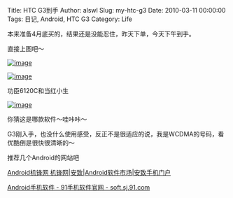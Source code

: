 Title: HTC G3到手
Author: alswl
Slug: my-htc-g3
Date: 2010-03-11 00:00:00
Tags: 日记, Android, HTC G3
Category: Life

本来准备4月底买的，结果还是没能忍住，昨天下单，今天下午到手。

直接上图吧～

[![image](https://4ocf5n.dijingchao.com/2010/03/20100311(001).jpg)](https://4ocf5n.dijingchao.com/upload_dropbox/201003/20100311(001).jpg)

[![image](https://4ocf5n.dijingchao.com/upload_dropbox/201003/11032010236.jpg)](https://4ocf5n.dijingchao.com/upload_dropbox/201003/11032010236.jpg)

功臣6120C和当红小生

[![image](https://4ocf5n.dijingchao.com/upload_dropbox/201003/20100311.jpg)](https://4ocf5n.dijingchao.com/upload_dropbox/201003/20100311.jpg)

你猜这是哪款软件～哇咔咔～

G3刚入手，也没什么使用感受，反正不是很适应的说，我是WCDMA的号码，看优酷倒是很快很清晰的～

推荐几个Android的网站吧

[Android机锋网 机锋网|安致|Android软件市场|安致手机门户](http://www.androidin.net/bbs/index.php)

[Android手机软件 - 91手机软件官网 - soft.sj.91.com](http://soft.sj.91.com/android/)


